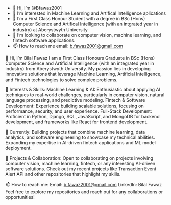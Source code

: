 - 👋 Hi, I’m @Bfawaz2001
- 👀 I’m interested in Machine Learning and Artifical Intelligence aplications
- 🌱 I’m a First Class Honour Student with a degree in BSc (Hons) Computer Science and Artifical Intelligence (with an intgrated year in industry) at Aberystwyth University
- 💞️ I’m looking to collaborate on computer vision, machine learning, and fintech software applications.
- 📫 How to reach me email: b.fawaz2001@gmail.com

<!---
Bfawaz2001/Bfawaz2001 is a ✨ special ✨ repository because its `README.md` (this file) appears on your GitHub profile.
You can click the Preview link to take a look at your changes.
--->

👋 Hi, I’m Bilal Fawaz
I am a First Class Honours Graduate in BSc (Hons) Computer Science and Artificial Intelligence (with an integrated year in industry) from Aberystwyth University. My passion lies in developing innovative solutions that leverage Machine Learning, Artificial Intelligence, and Fintech technologies to solve complex problems.

👀 Interests & Skills:
Machine Learning & AI: Enthusiastic about applying AI techniques to real-world challenges, particularly in computer vision, natural language processing, and predictive modeling.
Fintech & Software Development: Experience building scalable solutions, focusing on performance, security, and user experience.
Full-Stack Development: Proficient in Python, Django, SQL, JavaScript, and MongoDB for backend development, and frameworks like React for frontend development.

🌱 Currently:
Building projects that combine machine learning, data analytics, and software engineering to showcase my technical abilities.
Expanding my expertise in AI-driven fintech applications and ML model deployment.

💼 Projects & Collaboration:
Open to collaborating on projects involving computer vision, machine learning, fintech, or any interesting AI-driven software solutions.
Check out my recent projects like Transaction Event Alert API and other repositories that highlight my skills.

📫 How to reach me:
Email: b.fawaz2001@gmail.com
LinkedIn: Bilal Fawaz
Feel free to explore my repositories and reach out for any collaborations or opportunities!
